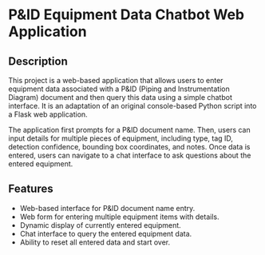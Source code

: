 # P&ID Equipment Data Chatbot Web Application

## Description

This project is a web-based application that allows users to enter equipment data associated with a P&ID (Piping and Instrumentation Diagram) document and then query this data using a simple chatbot interface. It is an adaptation of an original console-based Python script into a Flask web application.

The application first prompts for a P&ID document name. Then, users can input details for multiple pieces of equipment, including type, tag ID, detection confidence, bounding box coordinates, and notes. Once data is entered, users can navigate to a chat interface to ask questions about the entered equipment.

## Features

* Web-based interface for P&ID document name entry.
* Web form for entering multiple equipment items with details.
* Dynamic display of currently entered equipment.
* Chat interface to query the entered equipment data.
* Ability to reset all entered data and start over.

